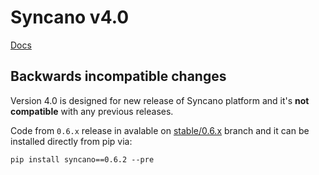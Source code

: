 # Syncano v4.0

[Docs](http://syncano.github.io/syncano-python/)


## Backwards incompatible changes

Version 4.0 is designed for new release of Syncano platform and
it's **not compatible** with any previous releases.

Code from `0.6.x` release in avalable on [stable/0.6.x](https://github.com/Syncano/syncano-python/tree/stable/0.6.x) branch
and it can be installed directly from pip via:

```
pip install syncano==0.6.2 --pre
```